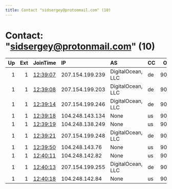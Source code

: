 ```yaml
---
title: Contact "sidsergey@protonmail.com" (10)
---
```


# Contact: "sidsergey@protonmail.com" (10)

|   Up |   Ext | JoinTime                                                                                            | IP              | AS                | CC   |   ORp |   Dirp | OS    | Version   | Nickname         |   eFamMembers |
|-----:|------:|:----------------------------------------------------------------------------------------------------|:----------------|:------------------|:-----|------:|-------:|:------|:----------|:-----------------|--------------:|
|    1 |     1 | [12:39:07](https://metrics.torproject.org/rs.html#details/FD4AF49FB4C4F41904F0673355F701930B2CFBE3) | 207.154.199.239 | DigitalOcean, LLC | de   |  9001 |   9030 | Linux | 0.3.4.8   | darknode7D3D9D   |             1 |
|    1 |     1 | [12:39:08](https://metrics.torproject.org/rs.html#details/51D395E47A00EE2FBACEEDD8F3FC7F50C1D94D0D) | 207.154.199.203 | DigitalOcean, LLC | de   |  9001 |   9030 | Linux | 0.3.4.8   | darknode4D4D1D   |             1 |
|    1 |     1 | [12:39:14](https://metrics.torproject.org/rs.html#details/FF1B531D7AE835C1B6143ED31DD6E9C49492BEA3) | 207.154.199.246 | DigitalOcean, LLC | de   |  9001 |   9030 | Linux | 0.3.4.8   | darknode3D5D2D   |             1 |
|    1 |     1 | [12:39:18](https://metrics.torproject.org/rs.html#details/59ECED77C022ECDD5D29E7C39F3539D6E62609D4) | 104.248.143.134 | None              | us   |  9001 |   9030 | Linux | 0.3.4.8   | darknode3D7D4D   |             1 |
|    1 |     1 | [12:39:19](https://metrics.torproject.org/rs.html#details/A1F2DF1280AE794BAEAF972BB46D9641881DB06C) | 104.248.138.249 | None              | us   |  9001 |   9030 | Linux | 0.3.4.8   | darknode7D7D7D   |             1 |
|    1 |     1 | [12:39:21](https://metrics.torproject.org/rs.html#details/40E9F6C91EF98EA33C6BCE58BB0D1A49CA02CD72) | 207.154.199.248 | DigitalOcean, LLC | de   |  9001 |   9030 | Linux | 0.3.4.8   | darknode100D3D8D |             1 |
|    1 |     1 | [12:39:50](https://metrics.torproject.org/rs.html#details/52ABF2F215BF400384E53D249F588D1B956C8836) | 104.248.143.76  | None              | us   |  9001 |   9030 | Linux | 0.3.4.8   | darknode4D       |             1 |
|    1 |     1 | [12:40:11](https://metrics.torproject.org/rs.html#details/A73592FB1385BD794D3F250194F314E026691B87) | 104.248.142.82  | None              | us   |  9001 |   9030 | Linux | 0.3.4.8   | darknode7D2D1D   |             1 |
|    1 |     1 | [12:40:13](https://metrics.torproject.org/rs.html#details/16AB0B5110363E31964B38B1827B582407F36DAD) | 207.154.199.255 | DigitalOcean, LLC | de   |  9001 |   9030 | Linux | 0.3.4.8   | darknode2D8D5D   |             1 |
|    1 |     1 | [12:40:18](https://metrics.torproject.org/rs.html#details/01955BB06CD506E274A2362FDCD0000A81D489AA) | 104.248.142.84  | None              | us   |  9001 |   9030 | Linux | 0.3.4.8   | darknode3D1D1D   |             1 |
